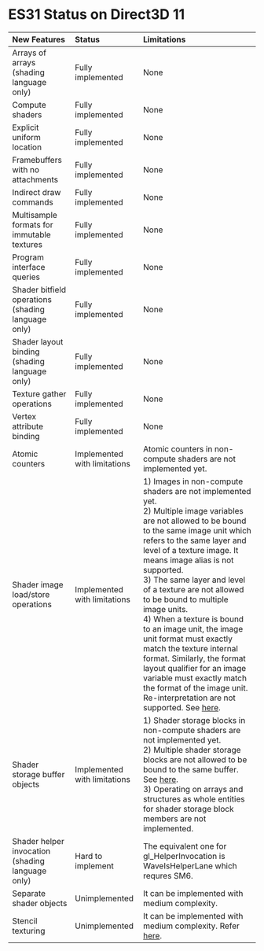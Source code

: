 # ES31 Status on Direct3D 11

| New Features                                       | Status                       | Limitations |
|:---------------------------------------------------|:-----------------------------|:------------|
| Arrays of arrays (shading language only)           | Fully implemented            | None        |
| Compute shaders                                    | Fully implemented            | None        |
| Explicit uniform location                          | Fully implemented            | None        |
| Framebuffers with no attachments                   | Fully implemented            | None        |
| Indirect draw commands                             | Fully implemented            | None        |
| Multisample formats for immutable textures         | Fully implemented            | None        |
| Program interface queries                          | Fully implemented            | None        |
| Shader bitfield operations (shading language only) | Fully implemented            | None        |
| Shader layout binding (shading language only)      | Fully implemented            | None        |
| Texture gather operations                          | Fully implemented            | None        |
| Vertex attribute binding                           | Fully implemented            | None        |
| Atomic counters                                    | Implemented with limitations | Atomic counters in non-compute shaders are not implemented yet. |
| Shader image load/store operations                 | Implemented with limitations | 1) Images in non-compute shaders are not implemented yet. <br> 2) Multiple image variables are not allowed to be bound to the same image unit which refers to the same layer and level of a texture image. It means image alias is not supported. <br> 3) The same layer and level of a texture are not allowed to be bound to multiple image units. <br> 4) When a texture is bound to an image unit, the image unit format must exactly match the texture internal format. Similarly, the format layout qualifier for an image variable must exactly match the format of the image unit. Re-interpretation are not supported. See [here](http://anglebug.com/3038). |
| Shader storage buffer objects                      | Implemented with limitations | 1) Shader storage blocks in non-compute shaders are not implemented yet. <br> 2) Multiple shader storage blocks are not allowed to be bound to the same buffer. See [here](http://anglebug.com/3032). <br> 3) Operating on arrays and structures as whole entities for shader storage block members are not implemented. |
| Shader helper invocation (shading language only)   | Hard to implement            | The equivalent one for gl_HelperInvocation is WaveIsHelperLane which requres SM6. |
| Separate shader objects                            | Unimplemented                | It can be implemented with medium complexity. |
| Stencil texturing                                  | Unimplemented                | It can be implemented with medium complexity.  Refer [here](https://stackoverflow.com/questions/34601325/directx11-read-stencil-bit-from-compute-shader). |
